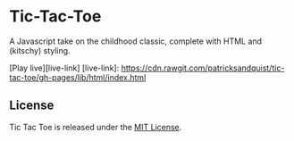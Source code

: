 # Tic-Tac-Toe

A Javascript take on the childhood classic, complete with HTML and (kitschy) styling.

[Play live][live-link]
[live-link]: https://cdn.rawgit.com/patricksandquist/tic-tac-toe/gh-pages/lib/html/index.html

## License
Tic Tac Toe is released under the [MIT License](http://www.opensource.org/licenses/MIT).
